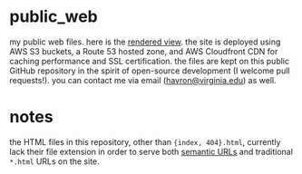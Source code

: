 # public_web
my public web files. here is the <a href="https://havron.xyz" target="_blank">rendered view</a>. the site is deployed using AWS S3 buckets, a Route 53 hosted zone, and AWS Cloudfront CDN for caching performance and SSL certification. the files are kept on this public GitHub repository in the spirit of open-source development (I welcome pull requests!). you can contact me via email (havron@virginia.edu) as well.
# notes
the HTML files in this repository, other than `{index, 404}.html`, currently lack their file extension in order to serve both <a href="https://en.wikipedia.org/wiki/Semantic_URL" target="_blank">semantic URLs</a> and traditional `*.html` URLs on the site.
